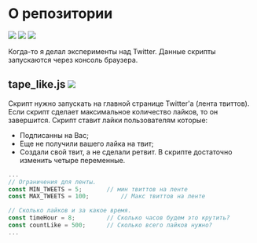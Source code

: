 # О репозитории
![](https://img.shields.io/github/forks/FromSi/TwitterScripts.svg?style=social) ![](https://img.shields.io/github/repo-size/FromSi/TwitterScripts.svg?style=flat) ![](https://img.shields.io/github/languages/top/FromSi/TwitterScripts.svg?style=flat)

Когда-то я делал эксперименты над Twitter. Данные скрипты запускаются через консоль браузера.
## tape_like.js ![](https://img.shields.io/github/size/FromSi/TwitterScripts/tape_like.js.svg?style=flat)
Скрипт нужно запускать на главной странице Twitter'а (лента твиттов). Если скрипт сделает максимальное количество лайков, то он завершится.
Скрипт ставит лайки пользователям которые:
* Подписанны на Вас;
* Еще не получили вашего лайка на твит;
* Создали свой твит, а не сделали ретвит.
В скрипте достаточно изменить четыре переменные. 
```javascript
...
// Ограничения для ленты.
const MIN_TWEETS = 5;  		// мин твиттов на ленте
const MAX_TWEETS = 100;	        // Макс твиттов на ленте

// Сколько лайков и за какое время. 
const timeHour = 8;      	// Сколько часов будем это крутить?
const countLike = 500;   	// Сколько всего лайков нужно?
...
```

